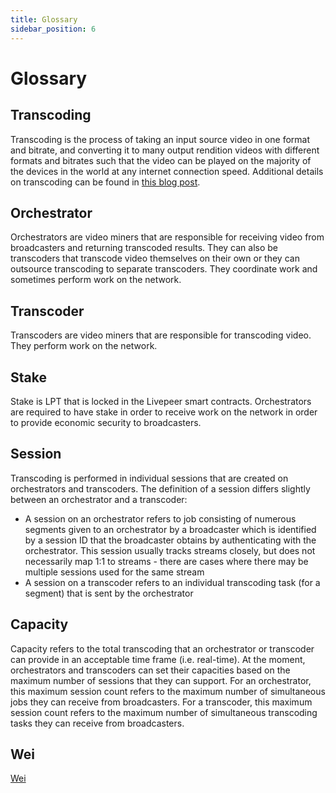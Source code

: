 ```yaml
---
title: Glossary
sidebar_position: 6
---
```


# Glossary

## Transcoding

Transcoding is the process of taking an input source video in one format and
bitrate, and converting it to many output rendition videos with different
formats and bitrates such that the video can be played on the majority of the
devices in the world at any internet connection speed. Additional details on
transcoding can be found in
[this blog post](https://livepeer.com/blog/intro-to-transcoding).

## Orchestrator

Orchestrators are video miners that are responsible for receiving video from
broadcasters and returning transcoded results. They can also be transcoders that
transcode video themselves on their own or they can outsource transcoding to
separate transcoders. They coordinate work and sometimes perform work on the
network.

## Transcoder

Transcoders are video miners that are responsible for transcoding video. They
perform work on the network.

## Stake

Stake is LPT that is locked in the Livepeer smart contracts. Orchestrators are
required to have stake in order to receive work on the network in order to
provide economic security to broadcasters.

## Session

Transcoding is performed in individual sessions that are created on
orchestrators and transcoders. The definition of a session differs slightly
between an orchestrator and a transcoder:

- A session on an orchestrator refers to job consisting of numerous segments
  given to an orchestrator by a broadcaster which is identified by a session ID
  that the broadcaster obtains by authenticating with the orchestrator. This
  session usually tracks streams closely, but does not necessarily map 1:1 to
  streams - there are cases where there may be multiple sessions used for the
  same stream
- A session on a transcoder refers to an individual transcoding task (for a
  segment) that is sent by the orchestrator

## Capacity

Capacity refers to the total transcoding that an orchestrator or transcoder can
provide in an acceptable time frame (i.e. real-time). At the moment,
orchestrators and transcoders can set their capacities based on the maximum
number of sessions that they can support. For an orchestrator, this maximum
session count refers to the maximum number of simultaneous jobs they can receive
from broadcasters. For a transcoder, this maximum session count refers to the
maximum number of simultaneous transcoding tasks they can receive from
broadcasters.

## Wei

[Wei](https://academy.binance.com/en/glossary/wei)

